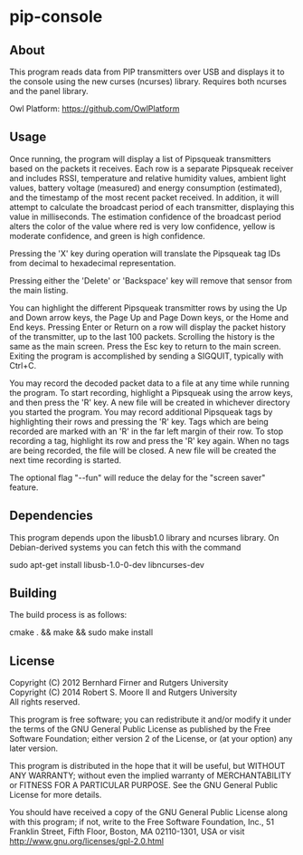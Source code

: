 pip-console
===========

About
-----
  This program reads data from PIP transmitters over USB and displays it to
  the console using the new curses (ncurses) library.  Requires both ncurses
  and the panel library.

  Owl Platform: <https://github.com/OwlPlatform>

Usage
-----
  Once running, the program will display a list of Pipsqueak transmitters based
  on the packets it receives.  Each row is a separate Pipsqueak receiver and
  includes RSSI, temperature and relative humidity values, ambient light
  values, battery voltage (measured) and energy consumption (estimated), and
  the timestamp of the most recent packet received.  In addition, it will
  attempt to calculate the broadcast period of each transmitter, displaying
  this value in milliseconds.  The estimation confidence of the broadcast
  period alters the color of the value where red is very low confidence, yellow
  is moderate confidence, and green is high confidence.

  Pressing the 'X' key during operation will translate the Pipsqueak tag IDs
  from decimal to hexadecimal representation.

  Pressing either the 'Delete' or 'Backspace' key will remove that sensor from
  the main listing.

  You can highlight the different Pipsqueak transmitter rows by using the Up
  and Down arrow keys, the Page Up and Page Down keys, or the Home and End
  keys. Pressing Enter or Return on a row will display the packet history of
  the transmitter, up to the last 100 packets.  Scrolling the history is the
  same as the main screen.  Press the Esc key to return to the main screen.
  Exiting the program is accomplished by sending a SIGQUIT, typically with
  Ctrl+C.

  You may record the decoded packet data to a file at any time while running
  the program.  To start recording, highlight a Pipsqueak using the arrow keys,
  and then press the 'R' key.  A new file will be created in whichever
  directory you started the program.  You may record additional Pipsqueak tags
  by highlighting their rows and pressing the 'R' key. Tags which are being
  recorded are marked with an 'R' in the far left margin of their row.  To stop
  recording a tag, highlight its row and press the 'R' key again.  When no tags
  are being recorded, the file will be closed.  A new file will be created the
  next time recording is started.

  The optional flag "--fun" will reduce the delay for the "screen saver"
  feature.

Dependencies
------------
  This program depends upon the libusb1.0 library and ncurses library. On
  Debian-derived systems you can fetch this with the command

  sudo apt-get install libusb-1.0-0-dev libncurses-dev

Building
--------
  The build process is as follows:

  cmake . && make && sudo make install

License
-------
 Copyright (C) 2012 Bernhard Firner and Rutgers University  
 Copyright (C) 2014 Robert S. Moore II and Rutgers University  
 All rights reserved.
 
 This program is free software; you can redistribute it and/or
 modify it under the terms of the GNU General Public License
 as published by the Free Software Foundation; either version 2
 of the License, or (at your option) any later version.
 
 This program is distributed in the hope that it will be useful,
 but WITHOUT ANY WARRANTY; without even the implied warranty of
 MERCHANTABILITY or FITNESS FOR A PARTICULAR PURPOSE.  See the
 GNU General Public License for more details.

 You should have received a copy of the GNU General Public License
 along with this program; if not, write to the Free Software
 Foundation, Inc., 51 Franklin Street, Fifth Floor, Boston, MA  02110-1301, USA
 or visit http://www.gnu.org/licenses/gpl-2.0.html
